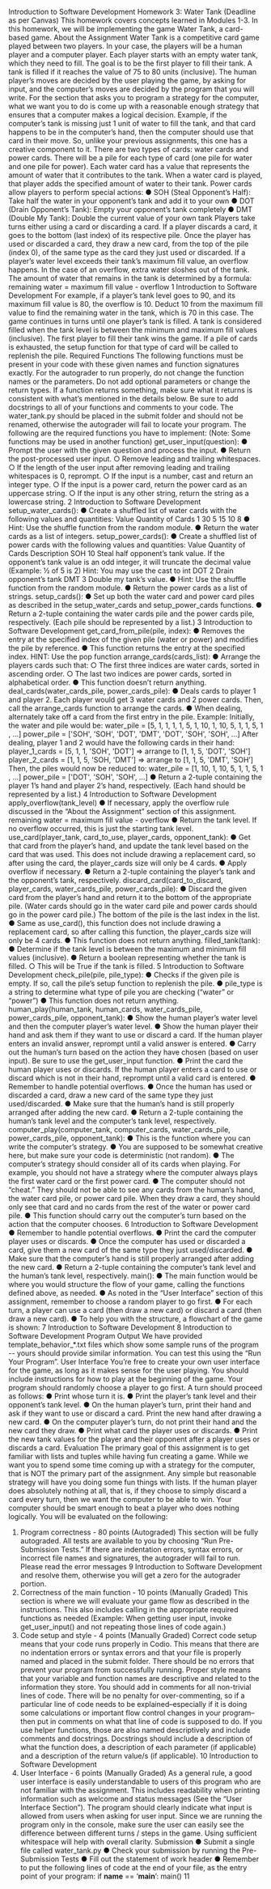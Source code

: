 Introduction to Software Development
Homework 3: Water Tank
(Deadline as per Canvas)
This homework covers concepts learned in Modules 1-3. In this homework, we will be
implementing the game Water Tank, a card-based game.
About the Assignment
Water Tank is a competitive card game played between two players. In your case, the players
will be a human player and a computer player. Each player starts with an empty water tank,
which they need to fill. The goal is to be the first player to fill their tank. A tank is filled if it
reaches the value of 75 to 80 units (inclusive). The human player’s moves are decided by the
user playing the game, by asking for input, and the computer’s moves are decided by the
program that you will write.
For the section that asks you to program a strategy for the computer, what we want you to do
is come up with a reasonable enough strategy that ensures that a computer makes a logical
decision. Example, if the computer’s tank is missing just 1 unit of water to fill the tank, and that
card happens to be in the computer’s hand, then the computer should use that card in their
move. So, unlike your previous assignments, this one has a creative component to it.
There are two types of cards: water cards and power cards. There will be a pile for each type
of card (one pile for water and one pile for power). Each water card has a value that represents
the amount of water that it contributes to the tank. When a water card is played, that player
adds the specified amount of water to their tank. Power cards allow players to perform special
actions:
● SOH (Steal Opponent’s Half): Take half the water in your opponent’s tank and add it to
your own
● DOT (Drain Opponent’s Tank): Empty your opponent’s tank completely
● DMT (Double My Tank): Double the current value of your own tank
Players take turns either using a card or discarding a card. If a player discards a card, it goes to
the bottom (last index) of its respective pile. Once the player has used or discarded a card, they
draw a new card, from the top of the pile (index 0), of the same type as the card they just used
or discarded.
If a player’s water level exceeds their tank’s maximum fill value, an overflow happens. In the
case of an overflow, extra water sloshes out of the tank. The amount of water that remains in
the tank is determined by a formula: remaining water = maximum fill value - overflow
1
Introduction to Software Development
For example, if a player’s tank level goes to 90, and its maximum fill value is 80, the overflow
is 10. Deduct 10 from the maximum fill value to find the remaining water in the tank, which is
70 in this case.
The game continues in turns until one player’s tank is filled. A tank is considered filled when
the tank level is between the minimum and maximum fill values (inclusive). The first player to
fill their tank wins the game.
If a pile of cards is exhausted, the setup function for that type of card will be called to replenish
the pile.
Required Functions
The following functions must be present in your code with these given names and function
signatures exactly. For the autograder to run properly, do not change the function names or
the parameters. Do not add optional parameters or change the return types. If a function
returns something, make sure what it returns is consistent with what’s mentioned in the details
below. Be sure to add docstrings to all of your functions and comments to your code. The
water_tank.py should be placed in the submit folder and should not be renamed, otherwise the
autograder will fail to locate your program.
The following are the required functions you have to implement:
(Note: Some functions may be used in another function)
get_user_input(question):
● Prompt the user with the given question and process the input.
● Return the post-processed user input.
○ Remove leading and trailing whitespaces.
○ If the length of the user input after removing leading and trailing whitespaces is
0, reprompt.
○ If the input is a number, cast and return an integer type.
○ If the input is a power card, return the power card as an uppercase string.
○ If the input is any other string, return the string as a lowercase string.
2
Introduction to Software Development
setup_water_cards():
● Create a shuffled list of water cards with the following values and quantities:
Value Quantity of Cards
1 30
5 15
10 8
● Hint: Use the shuffle function from the random module.
● Return the water cards as a list of integers.
setup_power_cards():
● Create a shuffled list of power cards with the following values and quantities:
Value Quantity of Cards Description
SOH 10 Steal half opponent’s tank value. If the
opponent’s tank value is an odd integer, it will
truncate the decimal value (Example: ½ of 5 is 2)
Hint: You may use the cast to int
DOT 2 Drain opponent’s tank
DMT 3 Double my tank’s value.
● Hint: Use the shuffle function from the random module.
● Return the power cards as a list of strings.
setup_cards():
● Set up both the water card and power card piles as described in the setup_water_cards
and setup_power_cards functions.
● Return a 2-tuple containing the water cards pile and the power cards pile, respectively.
(Each pile should be represented by a list.)
3
Introduction to Software Development
get_card_from_pile(pile, index):
● Removes the entry at the specified index of the given pile (water or power) and
modifies the pile by reference.
● This function returns the entry at the specified index. HINT: Use the pop function
arrange_cards(cards_list):
● Arrange the players cards such that:
○ The first three indices are water cards, sorted in ascending order.
○ The last two indices are power cards, sorted in alphabetical order.
● This function doesn’t return anything.
deal_cards(water_cards_pile, power_cards_pile):
● Deals cards to player 1 and player 2. Each player would get 3 water cards and 2 power
cards. Then, call the arrange_cards function to arrange the cards.
● When dealing, alternately take off a card from the first entry in the pile. Example:
Initially, the water and pile would be:
water_pile = [5, 1, 1, 1, 1, 5, 1, 10, 1, 10, 5, 1, 1, 5, 1 , ...]
power_pile = ['SOH', 'SOH', 'DOT', 'DMT', 'DOT', 'SOH', 'SOH', …]
After dealing, player 1 and 2 would have the following cards in their hand:
player_1_cards = [5, 1, 1, 'SOH', 'DOT'] ⇒ arrange to [1, 1, 5, 'DOT', 'SOH']
player_2_cards = [1, 1, 5, 'SOH, 'DMT'] ⇒ arrange to [1, 1, 5, 'DMT', 'SOH’]
Then, the piles would now be reduced to:
water_pile = [1, 10, 1, 10, 5, 1, 1, 5, 1 , ...]
power_pile = ['DOT', 'SOH', 'SOH', …]
● Return a 2-tuple containing the player 1’s hand and player 2’s hand, respectively. (Each
hand should be represented by a list.)
4
Introduction to Software Development
apply_overflow(tank_level)
● If necessary, apply the overflow rule discussed in the “About the Assignment” section
of this assignment.
remaining water = maximum fill value - overflow
● Return the tank level. If no overflow occurred, this is just the starting tank level.
use_card(player_tank, card_to_use, player_cards, opponent_tank):
● Get that card from the player’s hand, and update the tank level based on the card that
was used. This does not include drawing a replacement card, so after using the card,
the player_cards size will only be 4 cards.
● Apply overflow if necessary.
● Return a 2-tuple containing the player’s tank and the opponent’s tank, respectively.
discard_card(card_to_discard, player_cards, water_cards_pile, power_cards_pile):
● Discard the given card from the player’s hand and return it to the bottom of the
appropriate pile. (Water cards should go in the water card pile and power cards should
go in the power card pile.) The bottom of the pile is the last index in the list.
● Same as use_card(), this function does not include drawing a replacement card, so after
calling this function, the player_cards size will only be 4 cards.
● This function does not return anything.
filled_tank(tank):
● Determine if the tank level is between the maximum and minimum fill values
(inclusive).
● Return a boolean representing whether the tank is filled.
○ This will be True if the tank is filled.
5
Introduction to Software Development
check_pile(pile, pile_type):
● Checks if the given pile is empty. If so, call the pile’s setup function to replenish the pile.
● pile_type is a string to determine what type of pile you are checking (“water” or
“power”)
● This function does not return anything.
human_play(human_tank, human_cards, water_cards_pile, power_cards_pile, opponent_tank):
● Show the human player’s water level and then the computer player’s water level.
● Show the human player their hand and ask them if they want to use or discard a card. If
the human player enters an invalid answer, reprompt until a valid answer is entered.
● Carry out the human’s turn based on the action they have chosen (based on user input).
Be sure to use the get_user_input function.
● Print the card the human player uses or discards. If the human player enters a card to
use or discard which is not in their hand, reprompt until a valid card is entered.
● Remember to handle potential overflows.
● Once the human has used or discarded a card, draw a new card of the same type they
just used/discarded.
● Make sure that the human’s hand is still properly arranged after adding the new card.
● Return a 2-tuple containing the human’s tank level and the computer’s tank level,
respectively.
computer_play(computer_tank, computer_cards, water_cards_pile, power_cards_pile,
opponent_tank):
● This is the function where you can write the computer’s strategy.
● You are supposed to be somewhat creative here, but make sure your code is
deterministic (not random).
● The computer’s strategy should consider all of its cards when playing. For example, you
should not have a strategy where the computer always plays the first water card or the
first power card.
● The computer should not “cheat.” They should not be able to see any cards from the
human’s hand, the water card pile, or power card pile. When they draw a card, they
should only see that card and no cards from the rest of the water or power card pile.
● This function should carry out the computer’s turn based on the action that the
computer chooses.
6
Introduction to Software Development
● Remember to handle potential overflows.
● Print the card the computer player uses or discards.
● Once the computer has used or discarded a card, give them a new card of the same
type they just used/discarded.
● Make sure that the computer’s hand is still properly arranged after adding the new card.
● Return a 2-tuple containing the computer’s tank level and the human’s tank level,
respectively.
main():
● The main function would be where you would structure the flow of your game, calling
the functions defined above, as needed.
● As noted in the “User Interface” section of this assignment, remember to choose a
random player to go first.
● For each turn, a player can use a card (then draw a new card) or discard a card (then
draw a new card).
● To help you with the structure, a flowchart of the game is shown:
7
Introduction to Software Development
8
Introduction to Software Development
Program Output
We have provided template_behavior_*.txt files which show some sample runs of the program
-- yours should provide similar information. You can test this using the “Run Your Program”.
User Interface
You’re free to create your own user interface for the game, as long as it makes sense for the
user playing. You should include instructions for how to play at the beginning of the game.
Your program should randomly choose a player to go first. A turn should proceed as follows:
● Print whose turn it is.
● Print the player’s tank level and their opponent’s tank level.
● On the human player’s turn, print their hand and ask if they want to use or discard a
card. Print the new hand after drawing a new card.
● On the computer player’s turn, do not print their hand and the new card they draw.
● Print what card the player uses or discards.
● Print the new tank values for the player and their opponent after a player uses or
discards a card.
Evaluation
The primary goal of this assignment is to get familiar with lists and tuples while having fun
creating a game.
While we want you to spend some time coming up with a strategy for the computer, that is
NOT the primary part of the assignment. Any simple but reasonable strategy will have you
doing some fun things with lists. If the human player does absolutely nothing at all, that is, if
they choose to simply discard a card every turn, then we want the computer to be able to win.
Your computer should be smart enough to beat a player who does nothing logically.
You will be evaluated on the following:
1. Program correctness - 80 points (Autograded)
This section will be fully autograded. All tests are available to you by choosing “Run
Pre-Submission Tests.” If there are indentation errors, syntax errors, or incorrect file
names and signatures, the autograder will fail to run. Please read the error messages
9
Introduction to Software Development
and resolve them, otherwise you will get a zero for the autograder portion.
2. Correctness of the main function - 10 points (Manually Graded)
This section is where we will evaluate your game flow as described in the instructions.
This also includes calling in the appropriate required functions as needed (Example:
When getting user input, invoke get_user_input() and not repeating those lines of code
again.)
3. Code setup and style - 4 points (Manually Graded)
Correct code setup means that your code runs properly in Codio. This means that there
are no indentation errors or syntax errors and that your file is properly named and
placed in the submit folder. There should be no errors that prevent your program from
successfully running.
Proper style means that your variable and function names are descriptive and related to
the information they store. You should add in comments for all non-trivial lines of code.
There will be no penalty for over-commenting, so if a particular line of code needs to be
explained–especially if it is doing some calculations or important flow control changes
in your program–then put in comments on what that line of code is supposed to do. If
you use helper functions, those are also named descriptively and include comments and
docstrings. Docstrings should include a description of what the function does, a
description of each parameter (if applicable) and a description of the return value/s (if
applicable).
10
Introduction to Software Development
4. User Interface - 6 points (Manually Graded)
As a general rule, a good user interface is easily understandable to users of this
program who are not familiar with the assignment. This includes readability when
printing information such as welcome and status messages (See the “User Interface
Section”). The program should clearly indicate what input is allowed from users when
asking for user input. Since we are running the program only in the console, make sure
the user can easily see the difference between different turns / steps in the game. Using
sufficient whitespace will help with overall clarity.
Submission
● Submit a single file called water_tank.py
● Check your submission by running the Pre-Submission Tests
● Fill out the statement of work header
● Remember to put the following lines of code at the end of your file, as the entry point of
your program:
if __name__ == ‘__main__’:
main()
11
